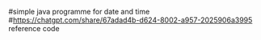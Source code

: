 #simple java programme for date and time
#https://chatgpt.com/share/67adad4b-d624-8002-a957-2025906a3995  reference code
